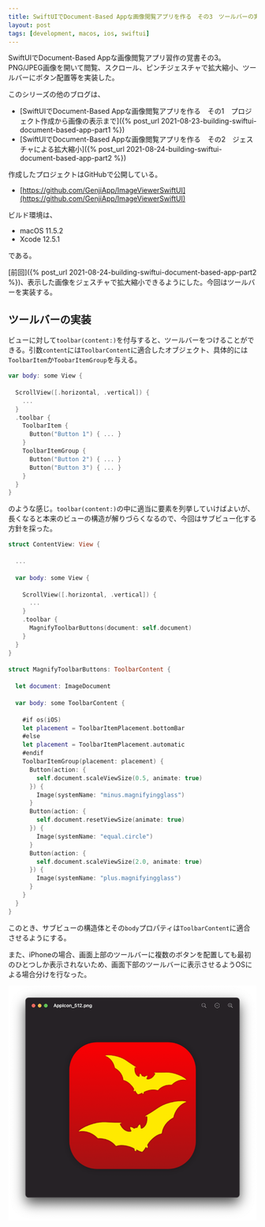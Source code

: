 ```yaml
---
title: SwiftUIでDocument-Based Appな画像閲覧アプリを作る　その3　ツールバーの実装
layout: post
tags: [development, macos, ios, swiftui]
---
```


SwiftUIでDocument-Based Appな画像閲覧アプリ習作の覚書その3。PNG/JPEG画像を開いて閲覧、スクロール、ピンチジェスチャで拡大縮小、ツールバーにボタン配置等を実装した。

このシリーズの他のブログは、

- [SwiftUIでDocument-Based Appな画像閲覧アプリを作る　その1　プロジェクト作成から画像の表示まで]({% post_url 2021-08-23-building-swiftui-document-based-app-part1 %})
- [SwiftUIでDocument-Based Appな画像閲覧アプリを作る　その2　ジェスチャによる拡大縮小]({% post_url 2021-08-24-building-swiftui-document-based-app-part2 %})

作成したプロジェクトはGitHubで公開している。

- [https://github.com/GenjiApp/ImageViewerSwiftUI](https://github.com/GenjiApp/ImageViewerSwiftUI)

ビルド環境は、

- macOS 11.5.2
- Xcode 12.5.1

である。

[前回]({% post_url 2021-08-24-building-swiftui-document-based-app-part2 %})、表示した画像をジェスチャで拡大縮小できるようにした。今回はツールバーを実装する。

## ツールバーの実装

ビューに対して`toolbar(content:)`を付与すると、ツールバーをつけることができる。引数`content`には`ToolbarContent`に適合したオブジェクト、具体的には`ToolbarItem`か`ToobarItemGroup`を与える。

```swift
var body: some View {

  ScrollView([.horizontal, .vertical]) {
    ...
  }
  .toolbar {
    ToolbarItem {
      Button("Button 1") { ... }
    }
    ToolbarItemGroup {
      Button("Button 2") { ... }
      Button("Button 3") { ... }
    }
  }
}
```

のような感じ。`toolbar(content:)`の中に適当に要素を列挙していけばよいが、長くなると本来のビューの構造が解りづらくなるので、今回はサブビュー化する方針を採った。

```swift
struct ContentView: View {

  ...

  var body: some View {

    ScrollView([.horizontal, .vertical]) {
      ...
    }
    .toolbar {
      MagnifyToolbarButtons(document: self.document)
    }
  }
}

struct MagnifyToolbarButtons: ToolbarContent {

  let document: ImageDocument

  var body: some ToolbarContent {

    #if os(iOS)
    let placement = ToolbarItemPlacement.bottomBar
    #else
    let placement = ToolbarItemPlacement.automatic
    #endif
    ToolbarItemGroup(placement: placement) {
      Button(action: {
        self.document.scaleViewSize(0.5, animate: true)
      }) {
        Image(systemName: "minus.magnifyingglass")
      }
      Button(action: {
        self.document.resetViewSize(animate: true)
      }) {
        Image(systemName: "equal.circle")
      }
      Button(action: {
        self.document.scaleViewSize(2.0, animate: true)
      }) {
        Image(systemName: "plus.magnifyingglass")
      }
    }
  }
}

```

このとき、サブビューの構造体とその`body`プロパティは`ToolbarContent`に適合させるようにする。

また、iPhoneの場合、画面上部のツールバーに複数のボタンを配置しても最初のひとつしか表示されないため、画面下部のツールバーに表示させるようOSによる場合分けを行なった。

![](/blog/img/20210826/01-toolbar.png)

